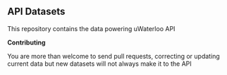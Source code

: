 ## API Datasets

This repository contains the data powering uWaterloo API

**Contributing**

You are more than welcome to send pull requests, correcting or updating current data
but new datasets will not always make it to the API
